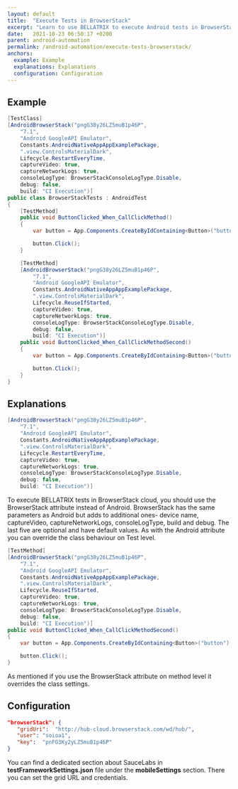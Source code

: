 ```yaml
---
layout: default
title:  "Execute Tests in BrowserStack"
excerpt: "Learn to use BELLATRIX to execute Android tests in BrowserStack."
date:   2021-10-23 06:50:17 +0200
parent: android-automation
permalink: /android-automation/execute-tests-browserstack/
anchors:
  example: Example
  explanations: Explanations
  configuration: Configuration
---
```

Example
-------
```csharp
[TestClass]
[AndroidBrowserStack("pngG38y26LZ5muB1p46P",
    "7.1",
    "Android GoogleAPI Emulator",
    Constants.AndroidNativeAppAppExamplePackage,
    ".view.ControlsMaterialDark",
    Lifecycle.RestartEveryTime,
    captureVideo: true,
    captureNetworkLogs: true,
    consoleLogType: BrowserStackConsoleLogType.Disable,
    debug: false,
    build: "CI Execution")]
public class BrowserStackTests : AndroidTest
{
    [TestMethod]
    public void ButtonClicked_When_CallClickMethod()
    {
        var button = App.Components.CreateByIdContaining<Button>("button");

        button.Click();
    }

    [TestMethod]
    [AndroidBrowserStack("pngG38y26LZ5muB1p46P",
        "7.1",
        "Android GoogleAPI Emulator",
        Constants.AndroidNativeAppAppExamplePackage,
        ".view.ControlsMaterialDark",
        Lifecycle.ReuseIfStarted,
        captureVideo: true,
        captureNetworkLogs: true,
        consoleLogType: BrowserStackConsoleLogType.Disable,
        debug: false,
        build: "CI Execution")]
    public void ButtonClicked_When_CallClickMethodSecond()
    {
        var button = App.Components.CreateByIdContaining<Button>("button");

        button.Click();
    }
}
```

Explanations
------------
```csharp
[AndroidBrowserStack("pngG38y26LZ5muB1p46P",
    "7.1",
    "Android GoogleAPI Emulator",
    Constants.AndroidNativeAppAppExamplePackage,
    ".view.ControlsMaterialDark",
    Lifecycle.RestartEveryTime,
    captureVideo: true,
    captureNetworkLogs: true,
    consoleLogType: BrowserStackConsoleLogType.Disable,
    debug: false,
    build: "CI Execution")]
```
To execute BELLATRIX tests in BrowserStack cloud, you should use the BrowserStack attribute instead of Android. BrowserStack has the same parameters as Android but adds to additional ones- device name, captureVideo, captureNetworkLogs, consoleLogType, build and debug. The last five are optional and have default values. As with the Android attribute you can override the class behaviour on Test level.
```csharp
[TestMethod]
[AndroidBrowserStack("pngG38y26LZ5muB1p46P",
    "7.1",
    "Android GoogleAPI Emulator",
    Constants.AndroidNativeAppAppExamplePackage,
    ".view.ControlsMaterialDark",
    Lifecycle.ReuseIfStarted,
    captureVideo: true,
    captureNetworkLogs: true,
    consoleLogType: BrowserStackConsoleLogType.Disable,
    debug: false,
    build: "CI Execution")]
public void ButtonClicked_When_CallClickMethodSecond()
{
    var button = App.Components.CreateByIdContaining<Button>("button");

    button.Click();
}
```
As mentioned if you use the BrowserStack attribute on method level it overrides the class settings.

Configuration
-------------
```json
"browserStack": {
   "gridUri":  "http://hub-cloud.browserstack.com/wd/hub/",
   "user": "soioa1",
   "key":  "pnFG3Ky2yLZ5muB1p46P"
}
```
You can find a dedicated section about SauceLabs in **testFrameworkSettings.json** file under the **mobileSettings** section. There you can set the grid URL and credentials.
